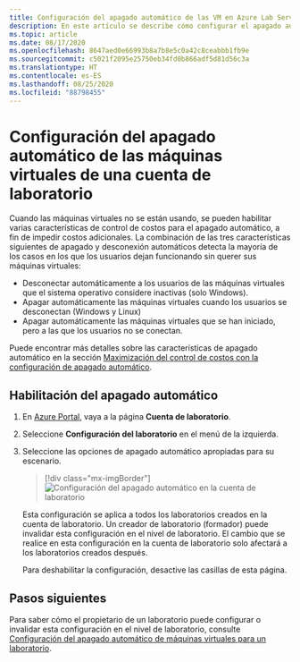 ```yaml
---
title: Configuración del apagado automático de las VM en Azure Lab Services
description: En este artículo se describe cómo configurar el apagado automático de las VM en la cuenta de laboratorio.
ms.topic: article
ms.date: 08/17/2020
ms.openlocfilehash: 8647aed0e66993b8a7b8e5c0a42c8ceabbb1fb9e
ms.sourcegitcommit: c5021f2095e25750eb34fd0b866adf5d81d56c3a
ms.translationtype: HT
ms.contentlocale: es-ES
ms.lasthandoff: 08/25/2020
ms.locfileid: "88798455"
---
```

# <a name="configure-automatic-shutdown-of-vms-for-a-lab-account"></a>Configuración del apagado automático de las máquinas virtuales de una cuenta de laboratorio

Cuando las máquinas virtuales no se están usando, se pueden habilitar varias características de control de costos para el apagado automático, a fin de impedir costos adicionales. La combinación de las tres características siguientes de apagado y desconexión automáticos detecta la mayoría de los casos en los que los usuarios dejan funcionando sin querer sus máquinas virtuales:
 
- Desconectar automáticamente a los usuarios de las máquinas virtuales que el sistema operativo considere inactivas (solo Windows).
- Apagar automáticamente las máquinas virtuales cuando los usuarios se desconectan (Windows y Linux)
- Apagar automáticamente las máquinas virtuales que se han iniciado, pero a las que los usuarios no se conectan.

Puede encontrar más detalles sobre las características de apagado automático en la sección [Maximización del control de costos con la configuración de apagado automático](cost-management-guide.md#automatic-shutdown-settings-for-cost-control).

## <a name="enable-automatic-shutdown"></a>Habilitación del apagado automático

1. En [Azure Portal](https://portal.azure.com/), vaya a la página **Cuenta de laboratorio**.
1. Seleccione **Configuración del laboratorio** en el menú de la izquierda.
1. Seleccione las opciones de apagado automático apropiadas para su escenario.  

    > [!div class="mx-imgBorder"]
    > ![Configuración del apagado automático en la cuenta de laboratorio](./media/how-to-configure-lab-accounts/automatic-shutdown-vm-disconnect.png)
    
    Esta configuración se aplica a todos los laboratorios creados en la cuenta de laboratorio. Un creador de laboratorio (formador) puede invalidar esta configuración en el nivel de laboratorio. El cambio que se realice en esta configuración en la cuenta de laboratorio solo afectará a los laboratorios creados después.

    Para deshabilitar la configuración, desactive las casillas de esta página. 

## <a name="next-steps"></a>Pasos siguientes

Para saber cómo el propietario de un laboratorio puede configurar o invalidar esta configuración en el nivel de laboratorio, consulte [Configuración del apagado automático de máquinas virtuales para un laboratorio](how-to-enable-shutdown-disconnect.md).
